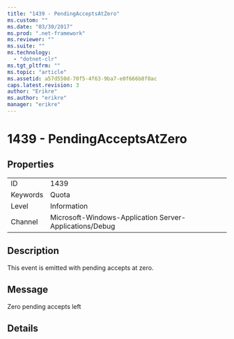 ```yaml
---
title: "1439 - PendingAcceptsAtZero"
ms.custom: ""
ms.date: "03/30/2017"
ms.prod: ".net-framework"
ms.reviewer: ""
ms.suite: ""
ms.technology: 
  - "dotnet-clr"
ms.tgt_pltfrm: ""
ms.topic: "article"
ms.assetid: a57d550d-70f5-4f63-9ba7-e0f666b8f0ac
caps.latest.revision: 3
author: "Erikre"
ms.author: "erikre"
manager: "erikre"
---
```

# 1439 - PendingAcceptsAtZero
## Properties  
  
|||  
|-|-|  
|ID|1439|  
|Keywords|Quota|  
|Level|Information|  
|Channel|Microsoft-Windows-Application Server-Applications/Debug|  
  
## Description  
 This event is emitted with pending accepts at zero.  
  
## Message  
 Zero pending accepts left  
  
## Details
